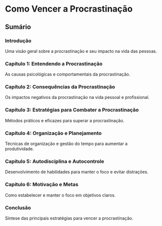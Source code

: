 # Como Vencer a Procrastinação

## Sumário

### Introdução
Uma visão geral sobre a procrastinação e seu impacto na vida das pessoas.

### Capítulo 1: Entendendo a Procrastinação
As causas psicológicas e comportamentais da procrastinação.

### Capítulo 2: Consequências da Procrastinação
Os impactos negativos da procrastinação na vida pessoal e profissional.

### Capítulo 3: Estratégias para Combater a Procrastinação
Métodos práticos e eficazes para superar a procrastinação.

### Capítulo 4: Organização e Planejamento
Técnicas de organização e gestão do tempo para aumentar a produtividade.

### Capítulo 5: Autodisciplina e Autocontrole
Desenvolvimento de habilidades para manter o foco e evitar distrações.

### Capítulo 6: Motivação e Metas
Como estabelecer e manter o foco em objetivos claros.

### Conclusão
Síntese das principais estratégias para vencer a procrastinação. 